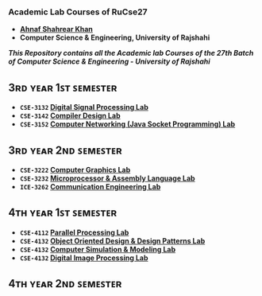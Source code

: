 ### Academic Lab Courses of RuCse27
- **[Ahnaf Shahrear Khan](https://github.com/ahnafshahrear)**
- **Computer Science & Engineering, University of Rajshahi**

***This Repository contains all the Academic lab Courses of the 27th Batch of Computer Science & Engineering - University of Rajshahi***

## 3ʀᴅ ʏᴇᴀʀ 1ꜱᴛ ꜱᴇᴍᴇꜱᴛᴇʀ
- **`CSE-3132` [Digital Signal Processing Lab](https://github.com/ahnafshahrear/Digital-Signal-Processing-Lab)** 
- **`CSE-3142` [Compiler Design Lab](https://github.com/ahnafshahrear/Compiler-Design)**
- **`CSE-3152` [Computer Networking (Java Socket Programming) Lab](https://github.com/ahnafshahrear/Java-Socket-Programming)** 

## 3ʀᴅ ʏᴇᴀʀ 2ɴᴅ ꜱᴇᴍᴇꜱᴛᴇʀ
- **`CSE-3222` [Computer Graphics Lab](https://github.com/ahnafshahrear/Computer-Graphics-Lab)** 
- **`CSE-3232` [Microprocessor & Assembly Language Lab](https://github.com/ahnafshahrear/Microprocessor-And-Assembly-Language-Lab)**
- **`ICE-3262` [Communication Engineering Lab](https://github.com/ahnafshahrear/Communication-Engineering-Lab)**

## 4ᴛʜ ʏᴇᴀʀ 1ꜱᴛ ꜱᴇᴍᴇꜱᴛᴇʀ
- **`CSE-4112` [Parallel Processing Lab](https://github.com/ahnafshahrear/Parallel-Processing-And-Distributed-System-Lab)**
- **`CSE-4132` [Object Oriented Design & Design Patterns Lab](https://github.com/ahnafshahrear/Object-Oriented-Design-And-Design-Patterns-Lab)**
- **`CSE-4132` [Computer Simulation & Modeling Lab](https://github.com/ahnafshahrear/Computer-Simulation-And-Modeling-Lab)**
- **`CSE-4132` [Digital Image Processing Lab](https://github.com/ahnafshahrear/Digital-Image-Processing-Lab)**

## 4ᴛʜ ʏᴇᴀʀ 2ɴᴅ ꜱᴇᴍᴇꜱᴛᴇʀ
